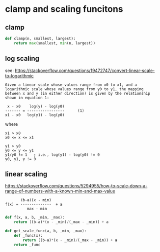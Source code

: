# clamp and scaling funcitons

## clamp

```python
def clamp(n, smallest, largest):
    return max(smallest, min(n, largest))
```



## log scaling

see: https://stackoverflow.com/questions/19472747/convert-linear-scale-to-logarithmic

```
Given a linear scale whose values range from x0 to x1, and a logarithmic scale whose values range from y0 to y1, the mapping between x and y (in either direction) is given by the relationship shown in equation 1:

 x - x0    log(y) - log(y0)
------- = -----------------      (1)
x1 - x0   log(y1) - log(y0)

```
where
```
x1 > x0
x0 <= x <= x1

y1 > y0
y0 <= y <= y1
y1/y0 != 1   ; i.e., log(y1) - log(y0) != 0
y0, y1, y != 0
```

## linear scaling

https://stackoverflow.com/questions/5294955/how-to-scale-down-a-range-of-numbers-with-a-known-min-and-max-value


```
       (b-a)(x - min)
f(x) = --------------  + a
          max - min
```

```python
def f(x, a, b, _min, _max):
    return ((b-a)*(x - _min)/(_max - _min)) + a

def get_scale_func(a, b, _min, _max):
    def _func(x):
        return ((b-a)*(x - _min)/(_max - _min)) + a
    return _func


```


